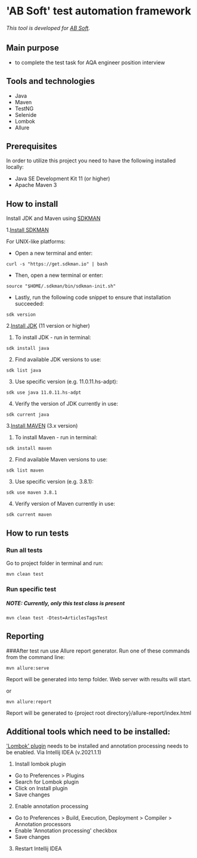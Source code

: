 # 'AB Soft' test automation framework
###### This tool is developed for [AB Soft](https://ab-soft.net/).

## Main purpose
- to complete the test task for AQA engineer position interview 

## Tools and technologies
- Java
- Maven
- TestNG
- Selenide
- Lombok
- Allure


## Prerequisites
In order to utilize this project you need to have the following installed locally:
- Java SE Development Kit 11 (or higher)
- Apache Maven 3


## How to install
Install JDK and Maven using [SDKMAN](https://sdkman.io/)

1.[Install SDKMAN](https://sdkman.io/install) 

For UNIX-like platforms:
- Open a new terminal and enter:

```shell. 
curl -s "https://get.sdkman.io" | bash
```
- Then, open a new terminal or enter:
```shell. 
source "$HOME/.sdkman/bin/sdkman-init.sh"
```
- Lastly, run the following code snippet to ensure that installation succeeded:
```shell. 
sdk version
```


2.[Install JDK](https://sdkman.io/jdks#AdoptOpenJDK) (11 version or higher)
1. To install JDK - run in terminal:
```shell
sdk install java
````
2. Find available JDK versions to use:
```shell
sdk list java
````
3. Use specific version (e.g. 11.0.11.hs-adpt):
```shell
sdk use java 11.0.11.hs-adpt
````
4. Verify the version of JDK currently in use:
```shell
sdk current java
````

3.[Install MAVEN](https://sdkman.io/sdks#maven) (3.x version)
1. To install Maven - run in terminal:
```shell
sdk install maven   
```
2. Find available Maven versions to use:
```shell
sdk list maven
````
3. Use specific version (e.g. 3.8.1):
```shell
sdk use maven 3.8.1
````
4. Verify version of Maven currently in use:
```shell
sdk current maven
````

## How to run tests
### Run all tests
Go to project folder in terminal and run:
```shell
mvn clean test
```
### Run specific test
##### NOTE: Currently, only this test class is present
```shell
mvn clean test -Dtest=ArticlesTagsTest
```

## Reporting
###After test run use Allure report generator.
Run one of these commands from the command line: 
```shell
mvn allure:serve
```
Report will be generated into temp folder. Web server with results will start.

or
```shell
mvn allure:report
```
Report will be generated tо {project root directory}/allure-report/index.html


## Additional tools which need to be installed:
['Lombok' plugin](https://projectlombok.org/setup/intellij) needs to be installed and annotation processing needs to be enabled.
Via Intellij IDEA (v.2021.1.1)
1. Install lombok plugin 
- Go to Preferences > Plugins
- Search for Lombok plugin 
- Click on Install plugin
- Save changes 

2. Enable annotation processing
- Go to Preferences > Build, Execution, Deployment > Compiler > Annotation processors
- Enable 'Annotation processing' checkbox
- Save changes

3. Restart Intellij IDEA